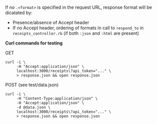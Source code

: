 
If no `.<format>` is specified in the request URL, response format will be dicatated by:

* Presence/absence of Accept header
* If no Accept header, ordering of formats in call to `respond_to`
    in `receipts_controller.rb` (if both `:json` and `:html` are present)

**Curl commands for testing**

GET

```
curl -i \
     -H "Accept:application/json" \
     localhost:3000/receipts\?api_token="..." \
     > response.json && open response.json
```

POST (see test/data.json)

```
curl -i \
     -H "Content-Type:application/json" \
     -H "Accept:application/json" \
     -d @data.json \
     localhost:3000/receipts\?api_token="..." \
     > response.json && open response.json
```


